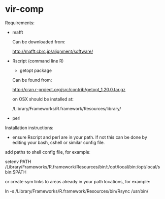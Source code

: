 # vir-comp

Requirements:

- mafft

  Can be downloaded from:

    http://mafft.cbrc.jp/alignment/software/

- Rscript (command line R)
  - getopt package

  Can be found from:
  
    http://cran.r-project.org/src/contrib/getopt_1.20.0.tar.gz

  on OSX should be installed at:

    /Library/Frameworks/R.framework/Resources/library/

- perl

Installation instructions:
- ensure Rscript and perl are in your path.  If not this can be done by editing your bash, cshell or similar config file.

add paths to shell config file, for example:

  setenv PATH /Library/Frameworks/R.framework/Resources/bin/:/opt/local/bin:/opt/local/sbin:$PATH 

or create sym links to areas already in your path locations, for example:

  ln -s /Library/Frameworks/R.framework/Resources/bin/Rsync /usr/bin/
